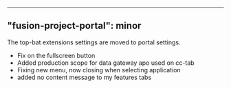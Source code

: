 
---
"fusion-project-portal": minor
--- 
The top-bat extensions settings are moved to portal settings.
- Fix on the fullscreen button
- Added production scope for data gateway apo used on cc-tab 
- Fixing new menu, now closing when selecting application
- added no content message to my features tabs
